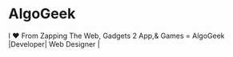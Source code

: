 AlgoGeek
========

I ♥ From Zapping The Web, Gadgets 2 App,&amp; Games = AlgoGeek |Developer| Web Designer |